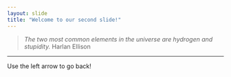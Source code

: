 ```yaml
---
layout: slide
title: "Welcome to our second slide!"
---
```

> *The two most common elements in the universe are hydrogen and stupidity.* Harlan Ellison
---
Use the left arrow to go back!
